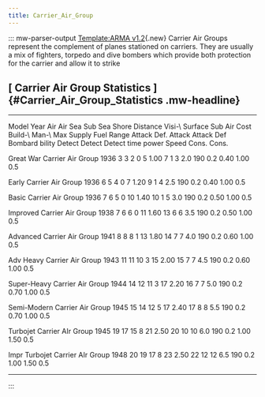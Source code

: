 ```yaml
---
title: Carrier_Air_Group
---
```


::: mw-parser-output
[Template:ARMA
v1.2](/wiki/index.php?title=Template:ARMA_v1.2&action=edit&redlink=1 "Template:ARMA v1.2 (page does not exist)"){.new}
Carrier Air Groups represent the complement of planes stationed on
carriers. They are usually a mix of fighters, torpedo and dive bombers
which provide both protection for the carrier and allow it to strike

## [ Carrier Air Group Statistics ]{#Carrier_Air_Group_Statistics .mw-headline}

---

Model Year Air Air Sea Sub Sea Shore Distance Visi-\ Surface Sub Air Cost Build-\ Man-\ Max Supply Fuel Range
Attack Def. Attack Attack Def Bombard bility Detect Detect Detect time power Speed Cons. Cons.

Great War Carrier Air Group 1936 3 3 2 0 5 1.00 7 1 3 2.0 190 0.2 0.40 1.00 0.5

Early Carrier Air Group 1936 6 5 4 0 7 1.20 9 1 4 2.5 190 0.2 0.40 1.00 0.5

Basic Carrier Air Group 1936 7 6 5 0 10 1.40 10 1 5 3.0 190 0.2 0.50 1.00 0.5

Improved Carrier Air Group 1938 7 6 6 0 11 1.60 13 6 6 3.5 190 0.2 0.50 1.00 0.5

Advanced Carrier Air Group 1941 8 8 8 1 13 1.80 14 7 7 4.0 190 0.2 0.60 1.00 0.5

Adv Heavy Carrier Air Group 1943 11 11 10 3 15 2.00 15 7 7 4.5 190 0.2 0.60 1.00 0.5

Super-Heavy Carrier Air Group 1944 14 12 11 3 17 2.20 16 7 7 5.0 190 0.2 0.70 1.00 0.5

Semi-Modern Carrier Air Group 1945 15 14 12 5 17 2.40 17 8 8 5.5 190 0.2 0.70 1.00 0.5

Turbojet Carrier AIr Group 1945 19 17 15 8 21 2.50 20 10 10 6.0 190 0.2 1.00 1.50 0.5

Impr Turbojet Carrier AIr Group 1948 20 19 17 8 23 2.50 22 12 12 6.5 190 0.2 1.00 1.50 0.5

---

:::
